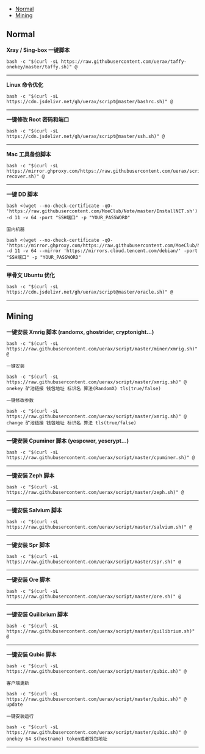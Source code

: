 - [Normal](#normal)
- [Mining](#mining)

## Normal

__Xray / Sing-box 一键脚本__

```
bash -c "$(curl -sL https://raw.githubusercontent.com/uerax/taffy-onekey/master/taffy.sh)" @
```

***

__Linux 命令优化__

```
bash -c "$(curl -sL https://cdn.jsdelivr.net/gh/uerax/script@master/bashrc.sh)" @
```

***

__一键修改 Root 密码和端口__

```
bash -c "$(curl -sL https://cdn.jsdelivr.net/gh/uerax/script@master/ssh.sh)" @
```

***

__Mac 工具备份脚本__

```
bash -c "$(curl -sL https://mirror.ghproxy.com/https://raw.githubusercontent.com/uerax/script/master/mac-recover.sh)" @
```

***

__一键 DD 脚本__

```
bash <(wget --no-check-certificate -qO- 'https://raw.githubusercontent.com/MoeClub/Note/master/InstallNET.sh') -d 11 -v 64 -port "SSH端口" -p "YOUR_PASSWORD" 
```

`国内机器`

```
bash <(wget --no-check-certificate -qO- 'https://mirror.ghproxy.com/https://raw.githubusercontent.com/MoeClub/Note/master/InstallNET.sh') -d 11 -v 64 --mirror 'https://mirrors.cloud.tencent.com/debian/' -port "SSH端口" -p "YOUR_PASSWORD" 
```

***

__甲骨文 Ubuntu 优化__

```
bash -c "$(curl -sL https://cdn.jsdelivr.net/gh/uerax/script@master/oracle.sh)" @
```

***

## Mining

__一键安装 Xmrig 脚本 (randomx, ghostrider, cryptonight...)__

```
bash -c "$(curl -sL https://raw.githubusercontent.com/uerax/script/master/miner/xmrig.sh)" @
```

`一键安装`

```
bash -c "$(curl -sL https://raw.githubusercontent.com/uerax/script/master/xmrig.sh)" @ onekey 矿池链接 钱包地址 标识名 算法(RandomX) tls(true/false)
```

`一键修改参数`

```
bash -c "$(curl -sL https://raw.githubusercontent.com/uerax/script/master/xmrig.sh)" @ change 矿池链接 钱包地址 标识名 算法 tls(true/false)
```

***

__一键安装 Cpuminer 脚本 (yespower, yescrypt...)__

```
bash -c "$(curl -sL https://raw.githubusercontent.com/uerax/script/master/cpuminer.sh)" @
```

***

__一键安装 Zeph 脚本__

```
bash -c "$(curl -sL https://raw.githubusercontent.com/uerax/script/master/zeph.sh)" @
```

***

__一键安装 Salvium 脚本__

```
bash -c "$(curl -sL https://raw.githubusercontent.com/uerax/script/master/salvium.sh)" @
```

***

__一键安装 Spr 脚本__

```
bash -c "$(curl -sL https://raw.githubusercontent.com/uerax/script/master/spr.sh)" @
```

***

__一键安装 Ore 脚本__

```
bash -c "$(curl -sL https://raw.githubusercontent.com/uerax/script/master/ore.sh)" @
```

***

__一键安装 Quilibrium 脚本__

```
bash -c "$(curl -sL https://raw.githubusercontent.com/uerax/script/master/quilibrium.sh)" @
```

***

__一键安装 Qubic 脚本__

```
bash -c "$(curl -sL https://raw.githubusercontent.com/uerax/script/master/qubic.sh)" @
```

`客户端更新`

```
bash -c "$(curl -sL https://raw.githubusercontent.com/uerax/script/master/qubic.sh)" @ update
```

`一键安装运行`

```
bash -c "$(curl -sL https://raw.githubusercontent.com/uerax/script/master/qubic.sh)" @ onekey 64 $(hostname) token或者钱包地址
```

***

